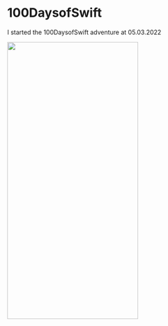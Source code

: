 # 100DaysofSwift
I started the 100DaysofSwift adventure at 05.03.2022

<img src="https://user-images.githubusercontent.com/100798803/159565781-cd5171de-99fe-4bd1-b4dd-e69b9556f66f.gif" width="300" height="635"/>

